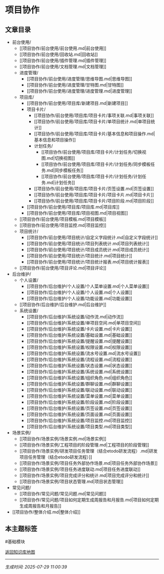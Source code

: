 # 项目协作

## 文章目录
- 前台使用/
  - [[项目协作/前台使用/前台使用.md|前台使用]]
  - [[项目协作/前台使用/回收站.md|回收站]]
  - [[项目协作/前台使用/插件管理.md|插件管理]]
  - [[项目协作/前台使用/文档管理.md|文档管理]]
  - 进度管理/
    - [[项目协作/前台使用/进度管理/思维导图.md|思维导图]]
    - [[项目协作/前台使用/进度管理/甘特图.md|甘特图]]
    - [[项目协作/前台使用/进度管理/进度管理.md|进度管理]]
  - 项目库/
    - [[项目协作/前台使用/项目库/新建项目.md|新建项目]]
    - 项目卡片/
      - [[项目协作/前台使用/项目库/项目卡片/事项关联.md|事项关联]]
      - [[项目协作/前台使用/项目库/项目卡片/单项目统计.md|单项目统计]]
      - [[项目协作/前台使用/项目库/项目卡片/基本信息和项目操作.md|基本信息和项目操作]]
      - 计划任务/
        - [[项目协作/前台使用/项目库/项目卡片/计划任务/切换视图.md|切换视图]]
        - [[项目协作/前台使用/项目库/项目卡片/计划任务/同步模板任务.md|同步模板任务]]
        - [[项目协作/前台使用/项目库/项目卡片/计划任务/计划任务.md|计划任务]]
      - [[项目协作/前台使用/项目库/项目卡片/页签设置.md|页签设置]]
      - [[项目协作/前台使用/项目库/项目卡片/项目卡片.md|项目卡片]]
      - [[项目协作/前台使用/项目库/项目卡片/项目阶段.md|项目阶段]]
    - [[项目协作/前台使用/项目库/项目库.md|项目库]]
    - [[项目协作/前台使用/项目库/项目视图.md|项目视图]]
  - [[项目协作/前台使用/项目模板.md|项目模板]]
  - [[项目协作/前台使用/项目监控.md|项目监控]]
  - 项目统计/
    - [[项目协作/前台使用/项目统计/自定义字段统计.md|自定义字段统计]]
    - [[项目协作/前台使用/项目统计/项目列表统计.md|项目列表统计]]
    - [[项目协作/前台使用/项目统计/项目成员统计.md|项目成员统计]]
    - [[项目协作/前台使用/项目统计/项目统计.md|项目统计]]
    - [[项目协作/前台使用/项目统计/项目统计报表.md|项目统计报表]]
  - [[项目协作/前台使用/项目评论.md|项目评论]]
- 后台维护/
  - 个人设置/
    - [[项目协作/后台维护/个人设置/个人菜单设置.md|个人菜单设置]]
    - [[项目协作/后台维护/个人设置/个人设置.md|个人设置]]
    - [[项目协作/后台维护/个人设置/功能设置.md|功能设置]]
  - [[项目协作/后台维护/后台维护.md|后台维护]]
  - 系统设置/
    - [[项目协作/后台维护/系统设置/动作流.md|动作流]]
    - [[项目协作/后台维护/系统设置/单项目空间.md|单项目空间]]
    - [[项目协作/后台维护/系统设置/卡片设置.md|卡片设置]]
    - [[项目协作/后台维护/系统设置/基础设置.md|基础设置]]
    - [[项目协作/后台维护/系统设置/提醒设置.md|提醒设置]]
    - [[项目协作/后台维护/系统设置/权限设置.md|权限设置]]
    - [[项目协作/后台维护/系统设置/流水号设置.md|流水号设置]]
    - [[项目协作/后台维护/系统设置/流程设置.md|流程设置]]
    - [[项目协作/后台维护/系统设置/状态设置.md|状态设置]]
    - [[项目协作/后台维护/系统设置/系统设置.md|系统设置]]
    - [[项目协作/后台维护/系统设置/组织角色.md|组织角色]]
    - [[项目协作/后台维护/系统设置/群聊设置.md|群聊设置]]
    - [[项目协作/后台维护/系统设置/联动设置.md|联动设置]]
    - [[项目协作/后台维护/系统设置/菜单设置.md|菜单设置]]
    - [[项目协作/后台维护/系统设置/阶段设置.md|阶段设置]]
    - [[项目协作/后台维护/系统设置/页签设置.md|页签设置]]
    - [[项目协作/后台维护/系统设置/页面设置.md|页面设置]]
    - [[项目协作/后台维护/系统设置/项目监控.md|项目监控]]
    - [[项目协作/后台维护/系统设置/项目类型.md|项目类型]]
- 场景实例/
  - [[项目协作/场景实例/场景实例.md|场景实例]]
  - [[项目协作/场景实例/工程项目的阶段管理.md|工程项目的阶段管理]]
  - [[项目协作/场景实例/研发项目任务管理（结合etodo研发流程）.md|研发项目任务管理（结合etodo研发流程）]]
  - [[项目协作/场景实例/项目任务外部协作场景.md|项目任务外部协作场景]]
  - [[项目协作/场景实例/项目任务进度联动.md|项目任务进度联动]]
  - [[项目协作/场景实例/项目完成评分和统计.md|项目完成评分和统计]]
  - [[项目协作/场景实例/项目状态管理.md|项目状态管理]]
- 常见问题/
  - [[项目协作/常见问题/常见问题.md|常见问题]]
  - [[项目协作/常见问题/项目如何定期生成周报告和月报告.md|项目如何定期生成周报告和月报告]]
- [[项目协作/整体介绍.md|整体介绍]]

## 本主题标签
#基础模块 

[返回知识库地图](知识库地图.md)

---
*生成时间: 2025-07-29 11:00:39*